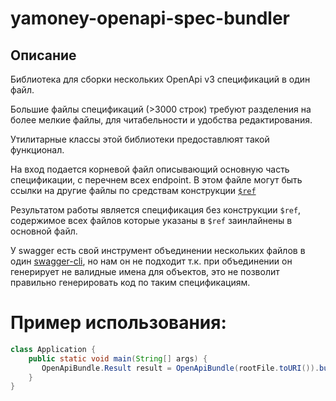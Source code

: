 # yamoney-openapi-spec-bundler

## Описание

Библиотека для сборки нескольких OpenApi v3 спецификаций в один файл.

Большие файлы спецификаций (>3000 строк) требуют разделения на более мелкие файлы, для читабельности и удобства редактирования.

Утилитарные классы этой библиотеки предоставлюят такой функционал.

На вход подается корневой файл описывающий основную часть спецификации, с перечнем всех endpoint.
В этом файле могут быть ссылки на другие файлы по средствам конструкции [```$ref```](https://github.com/OAI/OpenAPI-Specification/blob/master/versions/3.0.2.md#referenceObject)

Результатом работы является спецификация без конструкции ```$ref```, содержимое всех файлов которые указаны в ```$ref``` заинлайнены в основной файл. 

У swagger есть свой инструмент объединении нескольких файлов в один [swagger-cli](https://www.npmjs.com/package/swagger-cli), но нам он не подходит 
т.к. при объединении он генерирует не валидные имена для объектов, это не позволит правильно генерировать код по таким спецификациям.  

# Пример использования:

```java
class Application {
    public static void main(String[] args) {
       OpenApiBundle.Result result = OpenApiBundle(rootFile.toURI()).bundle();
    }
}
```